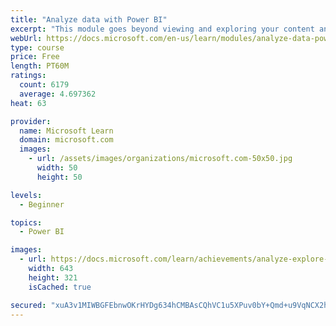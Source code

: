 ```yaml
---
title: "Analyze data with Power BI"
excerpt: "This module goes beyond viewing and exploring your content and explains how to interact with it by working with reports and dashboards to uncover and share new business insights."
webUrl: https://docs.microsoft.com/en-us/learn/modules/analyze-data-power-bi/
type: course
price: Free
length: PT60M
ratings:
  count: 6179
  average: 4.697362
heat: 63

provider:
  name: Microsoft Learn
  domain: microsoft.com
  images:
    - url: /assets/images/organizations/microsoft.com-50x50.jpg
      width: 50
      height: 50

levels:
  - Beginner

topics:
  - Power BI

images:
  - url: https://docs.microsoft.com/learn/achievements/analyze-explore-data-power-bi-social.png
    width: 643
    height: 321
    isCached: true

secured: "xuA3v1MIWBGFEbnwOKrHYDg634hCMBAsCQhVC1u5XPuv0bY+Qmd+u9VqNCX2hgls3Xo3mGHFkCp1qczvdXqP80rPpvUFS9FUn4Na4tn0S4yA1XSFG6QOxq5BuIEnPs0dMNVU0dQlnx3pMDtse/TRJVe30UK0IrgjtJG2XYSU22YWtAjAwQA/RnyAYuxKF4EapseHkUFEFsywxEyxQeO7ACTp80Y4O2HAIw5bWYiRF+B+EZ0VLEa7ytpdDb7GgURHr5FxiumSRRlxvuQUcoyThuyveFlb/kNS67tdPh779lOHdghGpnDHgsqqswVc4mqAFzf2rp6GyDWnboAV+/txKbUoeREo3JQ9x19XBPPV1xmOWAgcOPG1YOC9pbGcwFNfw3fh5thrUgOWdklK2U1NJiBT3PCHmxkUH/kvAmGhiqQ=;Oj2wtqDzjukTBClW9rxoZQ=="
---
```



